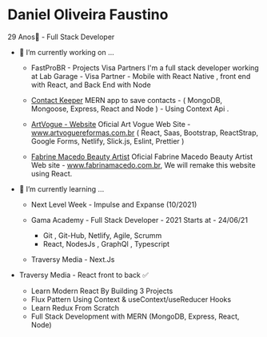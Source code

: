   # Daniel Oliveira Faustino
  
  29 Anos👋 - Full Stack Developer

- 🔭 I’m currently working on ...

    - FastProBR - Projects Visa Partners
     I'm a full stack developer working at Lab Garage - Visa Partner - Mobile with React Native , front end with React, and Back End with Node

    - [Contact Keeper](https://github.com/danielofaustino/contact-keeper) 
     MERN app to save contacts - ( MongoDB, Mongoose, Express, React and Node ) - Using Context Api .

    - [ArtVogue - Website](https://github.com/danielofaustino/artvogue) 
     Oficial Art Vogue Web Site - www.artvoguereformas.com.br ( React, Saas, Bootstrap, ReactStrap, Google Forms, Netlify, Slick.js, Eslint, Prettier )
   
    - [Fabrine Macedo Beauty Artist](https://github.com/danielofaustino/fabrinemacedobeautyartist) 
     Oficial Fabrine Macedo Beauty Artist Web site - www.fabrinamacedo.com.br, We will remake this website using React.
   
   
- 🌱 I’m currently learning ...

  - Next Level Week - Impulse and Expanse (10/2021)

  -  Gama Academy - Full Stack Developer - 2021
      Starts at - 24/06/21  
       - Git , Git-Hub, Netlify, Agile, Scrumm
       - React, NodesJs , GraphQl , Typescript
   
 
  -  Traversy Media - Next.Js 
  

 -  Traversy Media - React front to back ✅
     - Learn Modern React By Building 3 Projects
     - Flux Pattern Using Context & useContext/useReducer Hooks
     - Learn Redux From Scratch
     - Full Stack Development with MERN (MongoDB, Express, React, Node)

  



